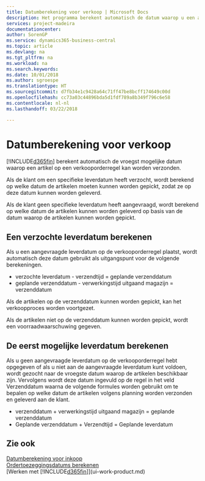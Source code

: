 ```yaml
---
title: Datumberekening voor verkoop | Microsoft Docs
description: Het programma berekent automatisch de datum waarop u een artikel moet bestellen zodat u het op een bepaalde datum in voorraad hebt. Dit is de datum waarop u kunt verwachten dat artikelen die op een bepaalde datum zijn besteld beschikbaar zijn om te worden gepickt.
services: project-madeira
documentationcenter: 
author: SorenGP
ms.service: dynamics365-business-central
ms.topic: article
ms.devlang: na
ms.tgt_pltfrm: na
ms.workload: na
ms.search.keywords: 
ms.date: 10/01/2018
ms.author: sgroespe
ms.translationtype: HT
ms.sourcegitcommit: d7fb34e1c9428a64c71ff47be8bcff174649c00d
ms.openlocfilehash: cc73a03c44896bda5d1fdf789a8b349f796c6e58
ms.contentlocale: nl-nl
ms.lasthandoff: 03/22/2018

---
```

# <a name="date-calculation-for-sales"></a>Datumberekening voor verkoop
[!INCLUDE[d365fin](includes/d365fin_md.md)] berekent automatisch de vroegst mogelijke datum waarop een artikel op een verkooporderregel kan worden verzonden.

Als de klant om een specifieke leverdatum heeft verzocht, wordt berekend op welke datum de artikelen moeten kunnen worden gepickt, zodat ze op deze datum kunnen worden geleverd.

Als de klant geen specifieke leverdatum heeft aangevraagd, wordt berekend op welke datum de artikelen kunnen worden geleverd op basis van de datum waarop de artikelen kunnen worden gepickt.

## <a name="calculating-a-requested-delivery-date"></a>Een verzochte leverdatum berekenen
Als u een aangevraagde leverdatum op de verkooporderregel plaatst, wordt automatisch deze datum gebruikt als uitgangspunt voor de volgende berekeningen.

- verzochte leverdatum - verzendtijd = geplande verzenddatum
- geplande verzenddatum - verwerkingstijd uitgaand magazijn = verzenddatum

Als de artikelen op de verzenddatum kunnen worden gepickt, kan het verkoopproces worden voortgezet.

Als de artikelen niet op de verzenddatum kunnen worden gepickt, wordt een voorraadwaarschuwing gegeven.

## <a name="calculating-the-earliest-possible-delivery-date"></a>De eerst mogelijke leverdatum berekenen
Als u geen aangevraagde leverdatum op de verkooporderregel hebt opgegeven of als u niet aan de aangevraagde leverdatum kunt voldoen, wordt gezocht naar de vroegste datum waarop de artikelen beschikbaar zijn. Vervolgens wordt deze datum ingevuld op de regel in het veld Verzenddatum waarna de volgende formules worden gebruikt om te bepalen op welke datum de artikelen volgens planning worden verzonden en geleverd aan de klant.

- verzenddatum + verwerkingstijd uitgaand magazijn = geplande verzenddatum
- Geplande verzenddatum + Verzendtijd = Geplande leverdatum


## <a name="see-also"></a>Zie ook  
 [Datumberekening voor inkoop](purchasing-date-calculation-for-purchases.md)   
 [Ordertoezeggingsdatums berekenen](sales-how-to-calculate-order-promising-dates.md)  
 [Werken met [!INCLUDE[d365fin](includes/d365fin_md.md)]](ui-work-product.md)

